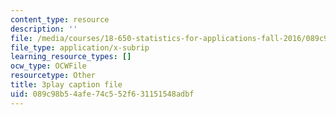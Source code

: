 ```yaml
---
content_type: resource
description: ''
file: /media/courses/18-650-statistics-for-applications-fall-2016/089c98b54afe74c552f631151548adbf_bFZ-0FH5hfs.srt
file_type: application/x-subrip
learning_resource_types: []
ocw_type: OCWFile
resourcetype: Other
title: 3play caption file
uid: 089c98b5-4afe-74c5-52f6-31151548adbf
---
```

